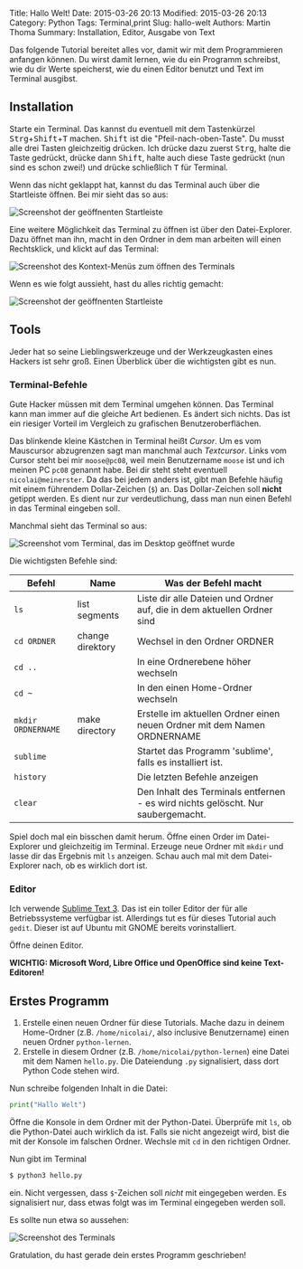 Title: Hallo Welt!
Date: 2015-03-26 20:13
Modified: 2015-03-26 20:13
Category: Python
Tags: Terminal,print
Slug: hallo-welt
Authors: Martin Thoma
Summary: Installation, Editor, Ausgabe von Text

Das folgende Tutorial bereitet alles vor, damit wir mit dem Programmieren
anfangen können. Du wirst damit lernen, wie du ein Programm schreibst, wie du
dir Werte speicherst, wie du einen Editor benutzt und Text im Terminal
ausgibst.


## Installation

Starte ein Terminal. Das kannst du eventuell mit dem Tastenkürzel
<kbd>Strg</kbd>+<kbd>Shift</kbd>+<kbd>T</kbd> machen. <kbd>Shift</kbd> ist die
"Pfeil-nach-oben-Taste". Du musst alle drei Tasten gleichzeitig drücken.
Ich drücke dazu zuerst <kbd>Strg</kbd>, halte die Taste gedrückt, drücke dann
<kbd>Shift</kbd>, halte auch diese Taste gedrückt (nun sind es schon zwei!)
und drücke schließlich <kbd>T</kbd> für Terminal.

Wenn das nicht geklappt hat, kannst du das Terminal auch über die Startleiste
öffnen. Bei mir sieht das so aus:

![Screenshot der geöffnenten Startleiste]({attach}/images/open-terminal.png)

Eine weitere Möglichkeit das Terminal zu öffnen ist über den Datei-Explorer.
Dazu öffnet man ihn, macht in den Ordner in dem man arbeiten will einen
Rechtsklick, und klickt auf das Terminal:

![Screenshot des Kontext-Menüs zum öffnen des Terminals]({attach}/images/open-terminal-via-context-menu.png)


Wenn es wie folgt aussieht, hast du alles richtig gemacht:

![Screenshot der geöffnenten Startleiste]({attach}/images/terminal-screenshot.png)


## Tools

Jeder hat so seine Lieblingswerkzeuge und der Werkzeugkasten eines Hackers ist
sehr groß. Einen Überblick über die wichtigsten gibt es nun.


### Terminal-Befehle

Gute Hacker müssen mit dem Terminal umgehen können. Das Terminal kann
man immer auf die gleiche Art bedienen. Es ändert sich nichts. Das ist ein
riesiger Vorteil im Vergleich zu grafischen Benutzeroberflächen.

Das blinkende kleine Kästchen in Terminal heißt *Cursor*. Um es vom Mauscursor
abzugrenzen sagt man manchmal auch *Textcursor*. Links vom Cursor steht bei mir
`moose@pc08`, weil mein Benutzername `moose` ist und ich meinen PC `pc08`
genannt habe. Bei dir steht steht eventuell `nicolai@meinerster`. Da das bei
jedem anders ist, gibt man Befehle häufig mit einem führendem Dollar-Zeichen
(`$`) an. Das Dollar-Zeichen soll **nicht** getippt werden. Es dient nur zur
verdeutlichung, dass man nun einen Befehl in das Terminal eingeben soll.

Manchmal sieht das Terminal so aus:

![Screenshot vom Terminal, das im Desktop geöffnet wurde]({attach}/images/terminal-in-desktop.png)

Die wichtigsten Befehle sind:

| Befehl             | Name             | Was der Befehl macht                                                             |
| ------------------ | ---------------- | -------------------------------------------------------------------------------- |
| `ls`               | list segments    | Liste dir alle Dateien und Ordner auf, die in dem aktuellen Ordner sind          |
| `cd ORDNER`        | change direktory | Wechsel in den Ordner ORDNER                                                     |
| `cd ..`            |                  | In eine Ordnerebene höher wechseln                                               |
| `cd ~`             |                  | In den einen Home-Ordner wechseln                                                |
| `mkdir ORDNERNAME` | make directory   | Erstelle im aktuellen Ordner einen neuen Ordner mit dem Namen ORDNERNAME         |
| `sublime`          |                  | Startet das Programm 'sublime', falls es installiert ist.                        |
| `history`          |                  | Die letzten Befehle anzeigen                                                     |
| `clear`            |                  | Den Inhalt des Terminals entfernen - es wird nichts gelöscht. Nur saubergemacht. |

Spiel doch mal ein bisschen damit herum. Öffne einen Order im Datei-Explorer
und gleichzeitig im Terminal. Erzeuge neue Ordner mit `mkdir` und lasse dir das
Ergebnis mit `ls` anzeigen. Schau auch mal mit dem Datei-Explorer nach, ob es
wirklich dort ist.

### Editor

Ich verwende [Sublime Text 3](http://www.sublimetext.com/). Das ist ein toller
Editor der für alle Betriebssysteme verfügbar ist. Allerdings tut es für dieses
Tutorial auch `gedit`. Dieser ist auf Ubuntu mit GNOME bereits vorinstalliert.

Öffne deinen Editor.

**WICHTIG: Microsoft Word, Libre Office und OpenOffice sind keine Text-Editoren!**

## Erstes Programm

1. Erstelle einen neuen Ordner für diese Tutorials. Mache dazu in deinem
   Home-Ordner (z.B. `/home/nicolai/`, also inclusive Benutzername) einen neuen
   Ordner `python-lernen`.
2. Erstelle in diesem Ordner (z.B. `/home/nicolai/python-lernen`) eine Datei
   mit dem Namen `hello.py`. Die Dateiendung `.py` signalisiert, dass dort
   Python Code stehen wird.

Nun schreibe folgenden Inhalt in die Datei:

```python
print("Hallo Welt")
```

Öffne die Konsole in dem Ordner mit der Python-Datei. Überprüfe mit `ls`, ob
die Python-Datei auch wirklich da ist. Falls sie nicht angezeigt wird, bist
die mit der Konsole im falschen Ordner. Wechsle mit `cd` in den richtigen
Ordner.

Nun gibt im Terminal

```bash
$ python3 hello.py
```

ein. Nicht vergessen, dass `$`-Zeichen soll *nicht* mit eingegeben werden. Es
signalisiert nur, dass etwas folgt was im Terminal eingegeben werden soll.

Es sollte nun etwa so aussehen:

![Screenshot des Terminals]({attach}/images/python-hallo-welt.png)

Gratulation, du hast gerade dein erstes Programm geschrieben!